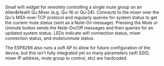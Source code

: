 Small wifi widget for remotely controlling a single mute group on an Allen&Heath Qu Mixer (e.g. Qu-16 or Qu-24). Connects to the mixer over the Qu's MIDI-over-TCP protocol and regularly queries for system status to get the current mute status (sent as a Note-On message). Pressing the Mute or Unmute button sends the Note-On/Off messages and then queries for an updated system status. LEDs indicate wifi connection status, mixer connection status, and mute/unmute status.

The ESP8266 also runs a soft AP to allow for future configuration of the device, but this isn't fully integrated yet so many parameters (wifi SSID, mixer IP address, mute group to control, etc) are hardcoded.

